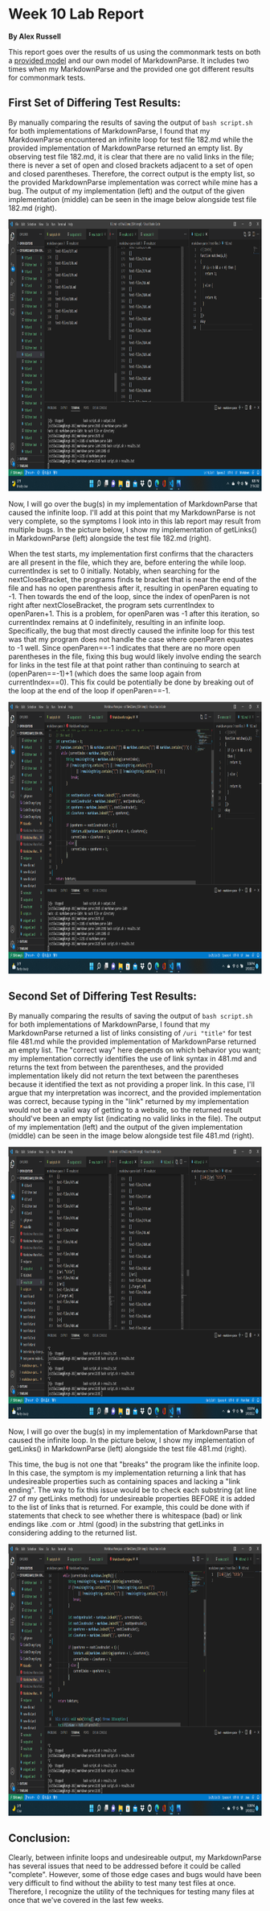 # Week 10 Lab Report
**By Alex Russell**

This report goes over the results of us using the commonmark tests on both a [provided model](https://github.com/ucsd-cse15l-w22/markdown-parse) and our own model of MarkdownParse.
It includes two times when my MarkdownParse and the provided one got different results for commonmark tests.


## First Set of Differing Test Results:

By manually comparing the results of saving the output of `bash script.sh` for both implementations of MarkdownParse, I found that my MarkdownParse encountered an infinite loop for test file 182.md while the provided implementation of MarkdownParse returned an empty list.
By observing test file 182.md, it is clear that there are no valid links in the file; there is never a set of open and closed brackets adjacent to a set of open and closed parentheses. Therefore, the correct output is the empty list, so the provided MarkdownParse implementation was correct while mine has a bug.
The output of my implementation (left) and the output of the given implementation (middle) can be seen in the image below alongside test file 182.md (right).

<img src="testdifference1.png" alt="testdiff1" width="960" height="540"/>

Now, I will go over the bug(s) in my implementation of MarkdownParse that caused the infinite loop. I'll add at this point that my MarkdownParse is not very complete, so the symptoms I look into in this lab report may result from multiple bugs.
In the picture below, I show my implementation of getLinks() in MarkdownParse (left) alongside the test file 182.md (right).

When the test starts, my implementation first confirms that the []() characters are all present in the file, which they are, before entering the while loop.
currentIndex is set to 0 initially. Notably, when searching for the nextCloseBracket, the programs finds te bracket that is near the end of the file and has no open parenthesis after it, resulting in openParen equating to -1. Then towards the end of the loop, since the index of openParen is not right after nextCloseBracket, the program sets currentIndex to openParen+1.
This is a problem, for openParen was -1 after this iteration, so currentIndex remains at 0 indefinitely, resulting in an infinite loop. Specifically, the bug that most directly caused the infinite loop for this test was that my program does not handle the case where openParen equates to -1 well.
Since openParen==-1 indicates that there are no more open parentheses in the file, fixing this bug would likely involve ending the search for links in the test file at that point rather than continuing to search at (openParen==-1)+1 (which does the same loop again from currentIndex==0). This fix could be potentially be done by breaking out of the loop at the end of the loop if openParen==-1.

<img src="testfix1.png" alt="testfix1" width="960" height="540"/>


## Second Set of Differing Test Results:

By manually comparing the results of saving the output of `bash script.sh` for both implementations of MarkdownParse, I found that my MarkdownParse returned a list of links consisting of `/uri "title"` for test file 481.md while the provided implementation of MarkdownParse returned an empty list.
The "correct way" here depends on which behavior you want; my implementation correctly identifies the use of link syntax in 481.md and returns the text from between the parentheses, and the provided implementation likely did not return the text between the parentheses because it identified the text as not providing a proper link.
In this case, I'll argue that my interpretation was incorrect, and the provided implementation was correct, because typing in the "link" returned by my implementation would not be a valid way of getting to a website, so the returned result should've been an empty list (indicating no valid links in the file).
The output of my implementation (left) and the output of the given implementation (middle) can be seen in the image below alongside test file 481.md (right).

<img src="testdifference2.png" alt="testdiff1" width="960" height="540"/>

Now, I will go over the bug(s) in my implementation of MarkdownParse that caused the infinite loop.
In the picture below, I show my implementation of getLinks() in MarkdownParse (left) alongside the test file 481.md (right).

This time, the bug is not one that "breaks" the program like the infinite loop. In this case, the symptom is my implementation returning a link that has undesireable properties such as containing spaces and lacking a "link ending". The way to fix this issue would be to check each substring (at line 27 of my getLinks method) for undesireable properties BEFORE it is added to the list of links that is returned. For example, this could be done with if statements that check to see whether there is whitespace (bad) or link endings like .com or .html (good) in the substring that getLinks in considering adding to the returned list.

<img src="testfix2.png" alt="testfix1" width="960" height="540"/>


## Conclusion:
Clearly, between infinite loops and undesireable output, my MarkdownParse has several issues that need to be addressed before it could be called "complete". However, some of those edge cases and bugs would have been very difficult to find without the ability to test many test files at once. Therefore, I recognize the utility of the techniques for testing many files at once that we've covered in the last few weeks.






